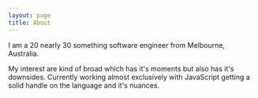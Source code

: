 ```yaml
---
layout: page
title: About
---
```


I am a 20 nearly 30 something software engineer from Melbourne, Australia. 

My interest are kind of broad which has it's moments but also has it's downsides. Currently working almost exclusively with JavaScript getting a solid
handle on the language and it's nuances.
